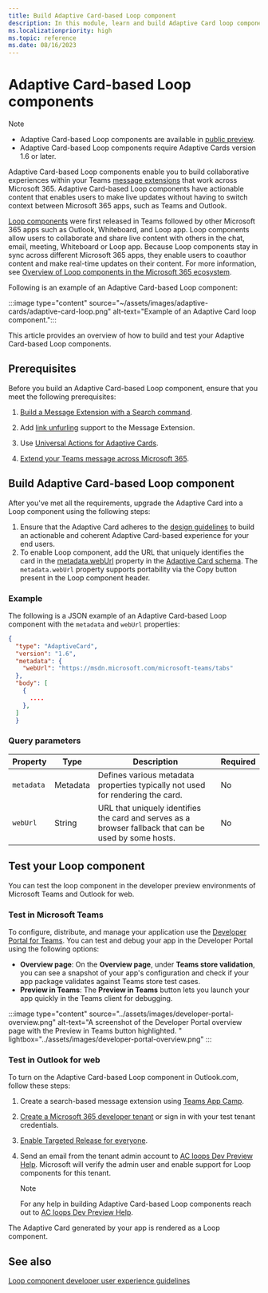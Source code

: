 ```yaml
---
title: Build Adaptive Card-based Loop component
description: In this module, learn and build Adaptive Card loop components.
ms.localizationpriority: high
ms.topic: reference
ms.date: 08/16/2023
---
```


# Adaptive Card-based Loop components

> [!NOTE]
>
> * Adaptive Card-based Loop components are available in [public preview](../resources/dev-preview/developer-preview-intro.md).
> * Adaptive Card-based Loop components require Adaptive Cards version 1.6 or later.

Adaptive Card-based Loop components enable you to build collaborative experiences within your Teams [message extensions](../messaging-extensions/what-are-messaging-extensions.md) that work across Microsoft 365. Adaptive Card-based Loop components have actionable content that enables users to make live updates without having to switch context between Microsoft 365 apps, such as Teams and Outlook.

[Loop components](https://support.microsoft.com/office/first-things-to-know-about-loop-components-in-microsoft-teams-ee2a584b-5785-4dd6-8a2d-956131a29c81) were first released in Teams followed by other Microsoft 365 apps such as Outlook, Whiteboard, and Loop app. Loop components allow users to collaborate and share live content with others in the chat, email, meeting, Whiteboard or Loop app. Because Loop components stay in sync across different Microsoft 365 apps, they enable users to coauthor content and make real-time updates on their content. For more information, see [Overview of Loop components in the Microsoft 365 ecosystem](/microsoft-365/loop/loop-components-teams).

Following is an example of an Adaptive Card-based Loop component:

:::image type="content" source="~/assets/images/adaptive-cards/adaptive-card-loop.png" alt-text="Example of an Adaptive Card loop component.":::

This article provides an overview of how to build and test your Adaptive Card-based Loop components.

## Prerequisites

Before you build an Adaptive Card-based Loop component, ensure that you meet the following prerequisites:

1. [Build a Message Extension with a Search command](../messaging-extensions/what-are-messaging-extensions.md).

1. Add [link unfurling](../messaging-extensions/how-to/link-unfurling.md) support to the Message Extension.

1. Use [Universal Actions for Adaptive Cards](../task-modules-and-cards/cards/Universal-actions-for-adaptive-cards/Work-with-Universal-Actions-for-Adaptive-Cards.md).

1. [Extend your Teams message across Microsoft 365](extend-m365-teams-message-extension.md).

## Build Adaptive Card-based Loop component

After you've met all the requirements, upgrade the Adaptive Card into a Loop component using the following steps:

1. Ensure that the Adaptive Card adheres to the [design guidelines](design-loop-components.md) to build an actionable and coherent Adaptive Card-based experience for your end users.
1. To enable Loop component, add the URL that uniquely identifies the card in the [metadata.webUrl](https://adaptivecards.io/explorer/Metadata.html) property in the [Adaptive Card schema](https://adaptivecards.io/explorer/). The `metadata.webUrl` property supports portability via the Copy button present in the Loop component header.

### Example

The following is a JSON example of an Adaptive Card-based Loop component with the `metadata` and `webUrl` properties:

```json
{
  "type": "AdaptiveCard",
  "version": "1.6",
  "metadata": {
    "webUrl": "https://msdn.microsoft.com/microsoft-teams/tabs"
  },
  "body": [
    {
      ....
    },
  ]
  }
```

### Query parameters

|Property|Type|Description|Required|
|---|---|---|---|
| `metadata`| Metadata | Defines various metadata properties typically not used for rendering the card. | No |
| `webUrl` | String | URL that uniquely identifies the card and serves as a browser fallback that can be used by some hosts.| No |

## Test your Loop component

You can test the loop component in the developer preview environments of Microsoft Teams and Outlook for web.

### Test in Microsoft Teams

To configure, distribute, and manage your application use the [Developer Portal for Teams](../concepts/build-and-test/teams-developer-portal.md). You can test and debug your app in the Developer Portal using the following options:

* **Overview page**: On the **Overview page**, under **Teams store validation**, you can see a snapshot of your app's configuration and check if your app package validates against Teams store test cases.
* **Preview in Teams**: The **Preview in Teams** button lets you launch your app quickly in the Teams client for debugging.

:::image type="content" source="../assets/images/developer-portal-overview.png" alt-text="A screenshot of the Developer Portal overview page with the Preview in Teams button highlighted. " lightbox="../assets/images/developer-portal-overview.png" :::

### Test in Outlook for web

To turn on the Adaptive Card-based Loop component in Outlook.com, follow these steps:

1. Create a search-based message extension using [Teams App Camp](https://microsoft.github.io/app-camp/).
1. [Create a Microsoft 365 developer tenant](https://developer.microsoft.com/microsoft-365/dev-program) or sign in with your test tenant credentials.
1. [Enable Targeted Release for everyone](/microsoft-365/admin/manage/release-options-in-office-365?view=o365-worldwide&preserve-view=true).
1. Send an email from the tenant admin account to  [AC loops Dev Preview Help](mailto:acloops-preview-help@microsoft.com). Microsoft will verify the admin user and enable support for Loop components for this tenant.

   > [!NOTE]
   > For any help in building Adaptive Card-based Loop components reach out to [AC loops Dev Preview Help](mailto:acloops-preview-help@microsoft.com).

The Adaptive Card generated by your app is rendered as a Loop component.

## See also

[Loop component developer user experience guidelines](design-loop-components.md)
